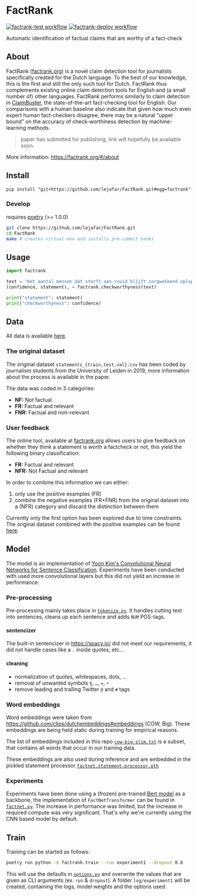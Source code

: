 # FactRank
[![factrank-test workflow](https://github.com/lejafar/factrank/workflows/test-factrank/badge.svg)](https://github.com/lejafar/FactRank/actions?query=workflow%3Atest-factrank)
[![factrank-deploy workflow](https://github.com/lejafar/factrank/workflows/deploy-factrank.org/badge.svg)](https://github.com/lejafar/FactRank/actions?query=workflow%3Adeploy-factrank.org)

Automatic identification of factual claims that are worthy of a fact-check

## About

FactRank ([factrank.org](https://factrank.org/)) is a novel claim detection tool for journalists specifically created for the Dutch language. To the best of our knowledge, this is the first and still the only such tool for Dutch. FactRank thus complements existing online claim detection tools for English and (a small number of) other languages. FactRank performs similarly to claim detection in [ClaimBuster](https://idir.uta.edu/claimbuster/), the state-of-the-art fact-checking tool for English. Our comparisons with a human baseline also indicate that given how much even expert human fact-checkers disagree, there may be a natural “upper bound” on the accuracy of check-worthiness detection by machine-learning methods.

> paper has submitted for publishing, link will hopefully be available soon.

More information: https://factrank.org/#/about

## Install

```
pip install "git+https://github.com/lejafar/FactRank.git#egg=factrank"
```

### Develop

requires [poetry](https://github.com/python-poetry/poetry) (>= 1.0.0)

```sh
git clone https://github.com/lejafar/FactRank.git
cd FactRank
make # creates virtual-env and installs pre-commit hooks
```

## Usage

```python
import factrank

text = "Het aantal mensen dat sterft aan covid blijft zorgwekkend oplopen."
(confidence, statement), = factrank.checkworthyness(text)

print("statement": statement)
print("checkworthyness": confidence)
```

## Data

All data is available [here](factrank/data/training).

### The original dataset
The original dataset `statements_{train,test,val}.csv` has been coded by journalism students from the University of Leiden in 2019, more information about the process is available in the paper.

The data was coded in 3 categories:

- **NF:** Not factual
- **FR:** Factual and relevant
- **FNR:** Factual and non-relevant

### User feedback

The online tool, available at [factrank.org](https://factrank.org/) allows users to give feedback on whether they think a statement is worth a factcheck or not, this yield the following binary classification:

- **FR:** Factual and relevant
- **NFR:** Not Factual and relevant

In order to combine this information we can either:

1. only use the positive examples (FR)
2. combine the negative examples (FR+FNR) from the original dataset into a (NFR) category and discard the distinction between them

Currently only the first option has been explored due to time constraints. The original dataset combined with the positive examples can be found [here](factrank/data/training/statements_train_with_positive_feedback_21_03_2020.csv).

## Model

The model is an implementation of [Yoon Kim's Convolutional Neural Networks for Sentence Classification](https://arxiv.org/abs/1408.5882). Experiments have been conducted with used more convolutional layers but this did not yield an increase in performance.

### Pre-processing

Pre-processing mainly takes place in [`tokenize.py`](factrank/tokenize.py). It handles cutting text into sentences, cleans up each sentence and adds `NUM` POS-tags.

#### sentencizer

The built-in sentencizer in https://spacy.io/ did not meet our requirements, it did not handle cases like a `.` inside quotes, etc...

#### cleaning

- normalization of quotes, whitespaces, dots, ...
- removal of unwanted symbols `§`, `…`, `=`, `•`
- remove leading and trailing Twitter `@` and `#` tags

### Word embeddings

Word embeddings were taken from https://github.com/clips/dutchembeddings#embeddings (COW, Big). These embeddings are being held static during training for empirical reasons.

The list of embeddings included in this repo [`cow-big-slim.txt`](factrank/data/word_embeddings/cow-big-slim.txt) is a subset, that contains all words that occur in our training data.

These embeddings are also used during inference and are embedded in the pickled statement processor [`factnet.statement-processor.pth`](factrank/data/model/factnet.statement-processor.pth)

### Experiments

Experiments have been done using a (frozen) pre-trained [Bert model](https://arxiv.org/abs/1810.04805) as a backbone, the implementation of `FactNetTransformer` can be found in [`factnet.py`](factrank/factnet.py). The increase in performance was limited, but the increase in required compute was very significant. That's why we're currently using the CNN based model by default.

## Train

Training can be started as follows:

```sh
poetry run python -m factrank.train --run experiment1 --dropout 0.8
```

This will use the defaults in [`options.py`](factrank/options.py) and overwrite the values that are given as CLI arguments (ex. `run` & `dropout`). A folder `log/experiment1` will be created, containing the logs, model weights and the options used.
